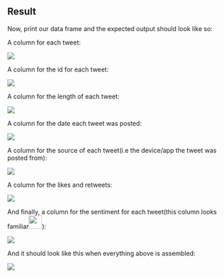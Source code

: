 ## Result

Now, print our data frame and the expected output should look like so: 

A column for each tweet:

![](https://i.ibb.co/px2GPMH/tweets.png)

A column for the id for each tweet:

![](https://i.ibb.co/dkM3t8Y/id.png)



A column for the length of each tweet:

![](https://i.ibb.co/Mh3CwDp/len.png)

A column for the date each tweet was posted:

![](https://i.ibb.co/PCxVpfK/date.png)

A column for the source of each tweet(i.e the device/app the tweet was posted from):

![](https://i.ibb.co/B4TgHgQ/source.png)

A column for the likes and retweets:

![](https://i.ibb.co/7GJMct1/likere.png)

And finally, a column for the sentiment for each tweet(this column looks familiar<img src="https://i.pinimg.com/originals/15/8b/ed/158bed9819e4fccf7e18a5eeeaf79c6b.png" height="30px">):

![](https://i.ibb.co/Htjwyr4/sentiment.png)

And it should look like this when everything above is assembled:

<img src="https://i.ibb.co/Wpjhbj7/twitter5.png"  />

